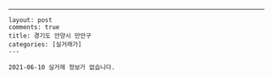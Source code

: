 ---
    layout: post
    comments: true
    title: 경기도 안양시 만안구
    categories: [실거래가]
    ---

    2021-06-10 실거래 정보가 없습니다.

    